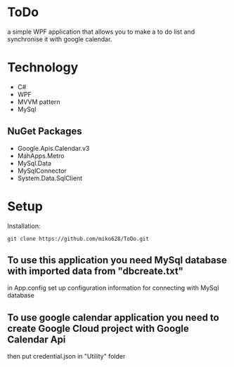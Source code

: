 # ToDo
a simple WPF application that allows you to make a to do list and synchronise it with google calendar.

# Technology
- C#
- WPF
- MVVM pattern
- MySql

## NuGet Packages
- Google.Apis.Calendar.v3
- MahApps.Metro
- MySql.Data
- MySqlConnector
- System.Data.SqlClient

# Setup

Installation:
``` 
git clone https://github.com/miko628/ToDo.git
```
## To use this application you need MySql database with imported data from "dbcreate.txt"
in App.config set up configuration information for connecting with MySql database

## To use google calendar application you need to create Google Cloud project with Google Calendar Api
then put credential.json in "Utility" folder
